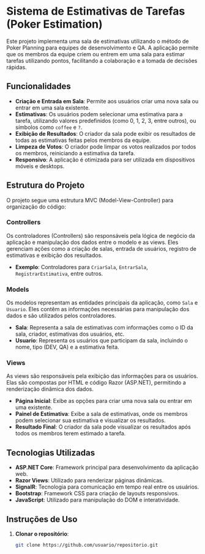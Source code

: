 # Sistema de Estimativas de Tarefas (Poker Estimation)

Este projeto implementa uma sala de estimativas utilizando o método de Poker Planning para equipes de desenvolvimento e QA. A aplicação permite que os membros da equipe criem ou entrem em uma sala para estimar tarefas utilizando pontos, facilitando a colaboração e a tomada de decisões rápidas.

## Funcionalidades

- **Criação e Entrada em Sala**: Permite aos usuários criar uma nova sala ou entrar em uma sala existente.
- **Estimativas**: Os usuários podem selecionar uma estimativa para a tarefa, utilizando valores predefinidos (como 0, 1, 2, 3, entre outros), ou símbolos como `coffee` e `?`.
- **Exibição de Resultados**: O criador da sala pode exibir os resultados de todas as estimativas feitas pelos membros da equipe.
- **Limpeza de Votos**: O criador pode limpar os votos realizados por todos os membros, reiniciando a estimativa da tarefa.
- **Responsivo**: A aplicação é otimizada para ser utilizada em dispositivos móveis e desktops.

## Estrutura do Projeto

O projeto segue uma estrutura MVC (Model-View-Controller) para organização do código:

### Controllers

Os controladores (Controllers) são responsáveis pela lógica de negócio da aplicação e manipulação dos dados entre o modelo e as views. Eles gerenciam ações como a criação de salas, entrada de usuários, registro de estimativas e exibição dos resultados.

- **Exemplo**: Controladores para `CriarSala`, `EntrarSala`, `RegistrarEstimativa`, entre outros.

### Models

Os modelos representam as entidades principais da aplicação, como `Sala` e `Usuario`. Eles contêm as informações necessárias para manipulação dos dados e são utilizados pelos controladores.

- **Sala**: Representa a sala de estimativas com informações como o ID da sala, criador, estimativas dos usuários, etc.
- **Usuario**: Representa os usuários que participam da sala, incluindo o nome, tipo (DEV, QA) e a estimativa feita.

### Views

As views são responsáveis pela exibição das informações para os usuários. Elas são compostas por HTML e código Razor (ASP.NET), permitindo a renderização dinâmica dos dados.

- **Página Inicial**: Exibe as opções para criar uma nova sala ou entrar em uma existente.
- **Painel de Estimativa**: Exibe a sala de estimativas, onde os membros podem selecionar sua estimativa e visualizar os resultados.
- **Resultado Final**: O criador da sala pode visualizar os resultados após todos os membros terem estimado a tarefa.

## Tecnologias Utilizadas

- **ASP.NET Core**: Framework principal para desenvolvimento da aplicação web.
- **Razor Views**: Utilizado para renderizar páginas dinâmicas.
- **SignalR**: Tecnologia para comunicação em tempo real entre os usuários.
- **Bootstrap**: Framework CSS para criação de layouts responsivos.
- **JavaScript**: Utilizado para manipulação do DOM e interatividade.

## Instruções de Uso

1. **Clonar o repositório**:

   ```bash
   git clone https://github.com/usuario/repositorio.git
   ```
